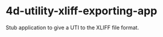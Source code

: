 4d-utility-xliff-exporting-app
==============================

Stub application to give a UTI to the XLIFF file format.
